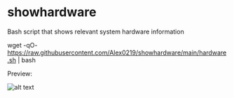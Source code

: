# showhardware
Bash script that shows relevant system hardware information

wget -qO- https://raw.githubusercontent.com/Alex0219/showhardware/main/hardware.sh | bash

Preview:

![alt text](https://img.alex0220.com/i/6f99ce77-3c8e-4d1c-a0c2-7626c9460e48)
